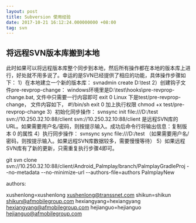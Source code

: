 ```yaml
---
layout: post
title: Subversion 使用经验
date: 2017-10-21 16:12:24.000000000 +08:00
tag: svn
---
```


将远程SVN版本库搬到本地  
--------------------------------------

此时如果可以将远程版本库整个同步到本地，然后所有操作都在本地的版本库上进行，好处就不用多说了。幸运的是SVN已经提供了相应的功能，具体操作步骤如下：
1）在本地建立一个新的版本库：
    svnadmin create D:\test
2）创建钩子文件pre-revprop-change：
windows环境里是D:\test\hooks\pre-revprop-change.bat,   文件中只需要一行内容即可
    exit 0
Linux 下是test/pre-revprop-change， 文件内容如下，
    #!/bin/sh
    exit 0
加上执行权限
    chmod +x test/pre-revprop-change
3）初始化同步操作：
    svnsync init file:///D:/test svn://10.250.32.10:88/client
svn://10.250.32.10:88/client 是远程SVN库的URL。如果需要用户名/密码，则按提示输入。成功后命令行将输出信息：复制版本 0 的属性
4）执行同步操作：
    svnsync sync file:///D:/test
   （如果需要用户名/密码，则按提示输入。如果远程SVN库数据较多，需要慢慢等待）
5）如果远程SVN库有了新的更新，只需重复执行步骤4即可。





git svn clone svn://10.250.32.10:88/client/Android_Palmplay/branch/PalmplayGradleProj --no-metadata --no-minimize-url --authors-file=authors PalmplayNew



authors: 

xushenlong=xushenlong <xushenlong@transsnet.com>
shikun=shikun <shikun@afmobilegroup.com>
hexiangyang=hexiangyang <hexiangyang@afmobilegroup.com>
hejianguo=hejianguo <hejianguo@afmobilegroup.com>



